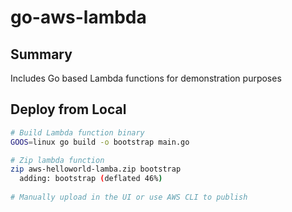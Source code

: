 # go-aws-lambda

## Summary

Includes Go based Lambda functions for demonstration purposes

## Deploy from Local

```bash
# Build Lambda function binary
GOOS=linux go build -o bootstrap main.go

# Zip lambda function
zip aws-helloworld-lamba.zip bootstrap                                                                                                                                              ✔  1803  21:37:47
  adding: bootstrap (deflated 46%)
  
# Manually upload in the UI or use AWS CLI to publish

```
